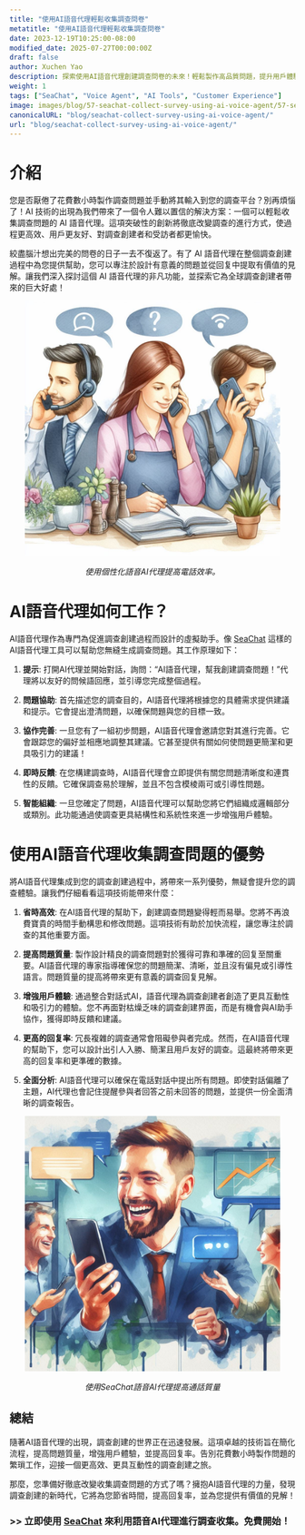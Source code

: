 ```yaml
---
title: "使用AI語音代理輕鬆收集調查問卷"
metatitle: "使用AI語音代理輕鬆收集調查問卷"
date: 2023-12-19T10:25:00-08:00
modified_date: 2025-07-27T00:00:00Z
draft: false
author: Xuchen Yao
description: 探索使用AI語音代理創建調查問卷的未來！輕鬆製作高品質問題，提升用戶體驗，並提高回复率。告別手動工作！
weight: 1
tags: ["SeaChat", "Voice Agent", "AI Tools", "Customer Experience"]
image: images/blog/57-seachat-collect-survey-using-ai-voice-agent/57-seachat-collect-survey-using-ai-voice-agent.png
canonicalURL: "blog/seachat-collect-survey-using-ai-voice-agent/"
url: "blog/seachat-collect-survey-using-ai-voice-agent/"
---
```


# 介紹

您是否厭倦了花費數小時製作調查問題並手動將其輸入到您的調查平台？別再煩惱了！AI 技術的出現為我們帶來了一個令人難以置信的解決方案：一個可以輕鬆收集調查問題的 AI 語音代理。這項突破性的創新將徹底改變調查的進行方式，使過程更高效、用戶更友好、對調查創建者和受訪者都更愉快。

絞盡腦汁想出完美的問卷的日子一去不復返了。有了 AI 語音代理在整個調查創建過程中為您提供幫助，您可以專注於設計有意義的問題並從回复中提取有價值的見解。讓我們深入探討這個 AI 語音代理的非凡功能，並探索它為全球調查創建者帶來的巨大好處！

<center>
<img height="450px" src="/images/blog/50x-all-seachat-agents/transfer-to-and-from-ai-agent.jpeg" alt="使用個性化語音AI代理提高電話效率。"/>

*使用個性化語音AI代理提高電話效率。*
</center>

# AI語音代理如何工作？

AI語音代理作為專門為促進調查創建過程而設計的虛擬助手。像 [SeaChat](https://chat.seasalt.ai/?utm_source=blog) 這樣的AI語音代理工具可以幫助您無縫生成調查問題。其工作原理如下：

1. **提示**: 打開AI代理並開始對話，詢問：“AI語音代理，幫我創建調查問題！”代理將以友好的問候語回應，並引導您完成整個過程。

2. **問題協助**: 首先描述您的調查目的，AI語音代理將根據您的具體需求提供建議和提示。它會提出澄清問題，以確保問題與您的目標一致。

3. **協作完善**: 一旦您有了一組初步問題，AI語音代理會邀請您對其進行完善。它會跟踪您的偏好並相應地調整其建議。它甚至提供有關如何使問題更簡潔和更具吸引力的建議！

4. **即時反饋**: 在您構建調查時，AI語音代理會立即提供有關您問題清晰度和連貫性的反饋。它確保調查易於理解，並且不包含模棱兩可或引導性問題。

5. **智能組織**: 一旦您確定了問題，AI語音代理可以幫助您將它們組織成邏輯部分或類別。此功能通過使調查更具結構性和系統性來進一步增強用戶體驗。

# 使用AI語音代理收集調查問題的優勢

將AI語音代理集成到您的調查創建過程中，將帶來一系列優勢，無疑會提升您的調查體驗。讓我們仔細看看這項技術能帶來什麼：

1. **省時高效**: 在AI語音代理的幫助下，創建調查問題變得輕而易舉。您將不再浪費寶貴的時間手動構思和修改問題。這項技術有助於加快流程，讓您專注於調查的其他重要方面。

2. **提高問題質量**: 製作設計精良的調查問題對於獲得可靠和準確的回复至關重要。AI語音代理的專家指導確保您的問題簡潔、清晰，並且沒有偏見或引導性語言。問題質量的提高將帶來更有意義的調查回复見解。

3. **增強用戶體驗**: 通過整合對話式AI，語音代理為調查創建者創造了更具互動性和吸引力的體驗。您不再面對枯燥乏味的調查創建界面，而是有機會與AI助手協作，獲得即時反饋和建議。

4. **更高的回复率**: 冗長複雜的調查通常會阻礙參與者完成。然而，在AI語音代理的幫助下，您可以設計出引人入勝、簡潔且用戶友好的調查。這最終將帶來更高的回复率和更準確的數據。

5. **全面分析**: AI語音代理可以確保在電話對話中提出所有問題。即使對話偏離了主題，AI代理也會記住提醒參與者回答之前未回答的問題，並提供一份全面清晰的調查報告。


<center>
<img height="450px" src="/images/blog/50x-all-seachat-agents/stay-connected-using-seachat-agents.jpeg" alt="使用SeaChat語音AI代理提高通話質量"/>

*使用SeaChat語音AI代理提高通話質量*
</center>

## 總結

隨著AI語音代理的出現，調查創建的世界正在迅速發展。這項卓越的技術旨在簡化流程，提高問題質量，增強用戶體驗，並提高回复率。告別花費數小時製作問題的繁瑣工作，迎接一個更高效、更具互動性的調查創建之旅。

那麼，您準備好徹底改變收集調查問題的方式了嗎？擁抱AI語音代理的力量，發現調查創建的新時代，它將為您節省時間，提高回复率，並為您提供有價值的見解！

### >> 立即使用 [SeaChat](https://chat.seasalt.ai/?utm_source=blog) 來利用語音AI代理進行調查收集。免費開始！
